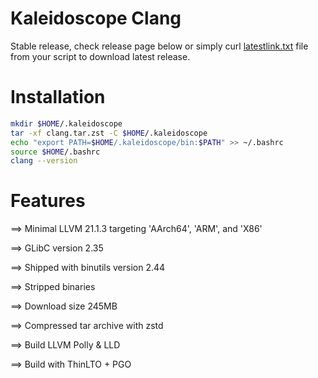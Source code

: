 # Kaleidoscope Clang

Stable release, check release page below or simply curl [latestlink.txt](https://raw.githubusercontent.com/PurrrsLitterbox/LLVM-stable/refs/heads/main/latestlink.txt) file from your script to download latest release.

# Installation

```bash
mkdir $HOME/.kaleidoscope
tar -xf clang.tar.zst -C $HOME/.kaleidoscope
echo "export PATH=$HOME/.kaleidoscope/bin:$PATH" >> ~/.bashrc
source $HOME/.bashrc
clang --version
``` 

# Features

==> Minimal LLVM 21.1.3 targeting 'AArch64', 'ARM', and 'X86'

==> GLibC version 2.35

==> Shipped with binutils version 2.44

==> Stripped binaries

==> Download size 245MB

==> Compressed tar archive with zstd

==> Build LLVM Polly & LLD

==> Build with ThinLTO + PGO
